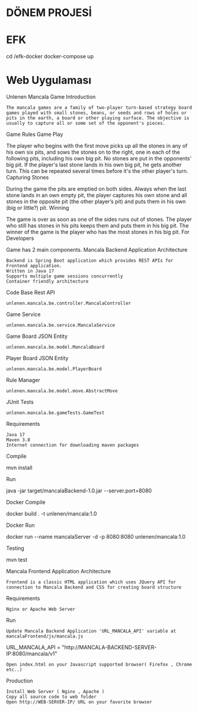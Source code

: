 # DÖNEM PROJESİ

# EFK 
cd /efk-docker
docker-compose up

# Web Uygulaması

Unlenen Mancala Game
Introduction

    The mancala games are a family of two-player turn-based strategy board games played with small stones, beans, or seeds and rows of holes or pits in the earth, a board or other playing surface. The objective is usually to capture all or some set of the opponent's pieces.

Game Rules
Game Play

The player who begins with the first move picks up all the stones in any of his own six pits, and sows the stones on to the right, one in each of the following pits, including his own big pit. No stones are put in the opponents' big pit. If the player's last stone lands in his own big pit, he gets another turn. This can be repeated several times before it's the other player's turn.
Capturing Stones

During the game the pits are emptied on both sides. Always when the last stone lands in an own empty pit, the player captures his own stone and all stones in the opposite pit (the other player’s pit) and puts them in his own (big or little?) pit.
Winning

The game is over as soon as one of the sides runs out of stones. The player who still has stones in his pits keeps them and puts them in his big pit. The winner of the game is the player who has the most stones in his big pit.
For Developers

Game has 2 main components.
Mancala Backend Application
Architecture

    Backend is Spring Boot application which provides REST APIs for Frontend application.
    Written in Java 17
    Supports multiple game sessions concurrently
    Container friendly architecture

Code Base
Rest API

    unlenen.mancala.be.controller.MancalaController

Game Service

    unlenen.mancala.be.service.MancalaService

Game Board JSON Entity

    unlenen.mancala.be.model.MancalaBoard

Player Board JSON Entity

    unlenen.mancala.be.model.PlayerBoard

Rule Manager

    unlenen.mancala.be.model.move.AbstractMove

JUnit Tests

    unlenen.mancala.be.gameTests.GameTest

Requirements

    Java 17
    Maven 3.8
    Internet connection for downloading maven packages

Compile

 mvn install

Run

java -jar target/mancalaBackend-1.0.jar --server.port=8080

Docker Compile

docker build . -t unlenen/mancala:1.0

Docker Run

docker run --name mancalaServer -d -p 8080:8080 unlenen/mancala:1.0

Testing

mvn test

Mancala Frontend Application
Architecture

    Frontend is a classic HTML application which uses JQuery API for connection to Mancala Backend and CSS for creating board structure

Requirements

    Nginx or Apache Web Server

Run

    Update Mancala Backend Application 'URL_MANCALA_API' variable at mancalaFrontend/js/mancala.js

URL_MANCALA_API = "http://MANCALA-BACKEND-SERVER-IP:8080/mancala/v1"

    Open index.html on your Javascript supported browser( Firefox , Chrome etc..)

Production

    Install Web Server ( Nginx , Apache )
    Copy all source code to web folder
    Open http://WEB-SERVER-IP/ URL on your favorite browser
